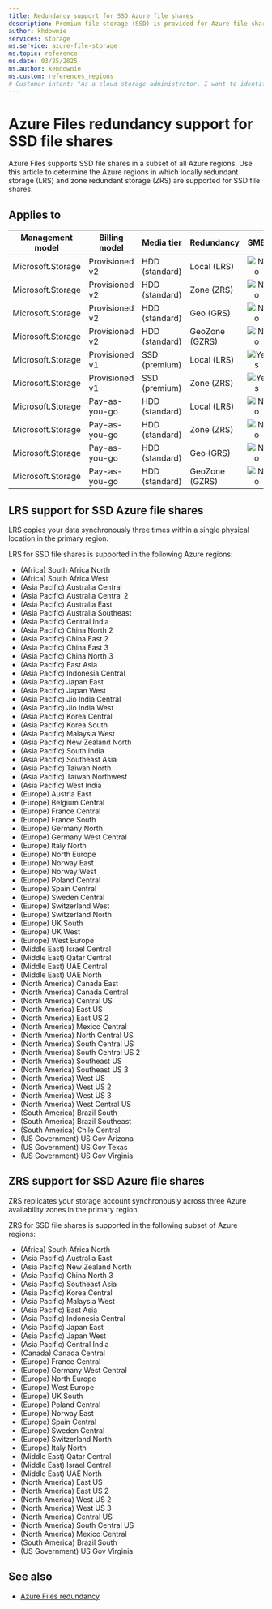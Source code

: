 ```yaml
---
title: Redundancy support for SSD Azure file shares
description: Premium file storage (SSD) is provided for Azure file shares through the FileStorage storage account kind. Determine the Azure regions in which locally redundant storage (LRS) and zone redundant storage (ZRS) are supported for premium file shares.
author: khdownie
services: storage
ms.service: azure-file-storage
ms.topic: reference
ms.date: 03/25/2025
ms.author: kendownie
ms.custom: references_regions
# Customer intent: "As a cloud storage administrator, I want to identify Azure regions that support locally redundant storage (LRS) and zone redundant storage (ZRS) for SSD file shares, so that I can ensure optimal data redundancy and availability for my organization's storage needs."
---
```


# Azure Files redundancy support for SSD file shares
Azure Files supports SSD file shares in a subset of all Azure regions. Use this article to determine the Azure regions in which locally redundant storage (LRS) and zone redundant storage (ZRS) are supported for SSD file shares.

## Applies to
| Management model | Billing model | Media tier | Redundancy | SMB | NFS |
|-|-|-|-|:-:|:-:|
| Microsoft.Storage | Provisioned v2 | HDD (standard) | Local (LRS) | ![No](../media/icons/no-icon.png) | ![No](../media/icons/no-icon.png) |
| Microsoft.Storage | Provisioned v2 | HDD (standard) | Zone (ZRS) | ![No](../media/icons/no-icon.png) | ![No](../media/icons/no-icon.png) |
| Microsoft.Storage | Provisioned v2 | HDD (standard) | Geo (GRS) | ![No](../media/icons/no-icon.png) | ![No](../media/icons/no-icon.png) |
| Microsoft.Storage | Provisioned v2 | HDD (standard) | GeoZone (GZRS) | ![No](../media/icons/no-icon.png) | ![No](../media/icons/no-icon.png) |
| Microsoft.Storage | Provisioned v1 | SSD (premium) | Local (LRS) | ![Yes](../media/icons/yes-icon.png) | ![Yes](../media/icons/yes-icon.png) |
| Microsoft.Storage | Provisioned v1 | SSD (premium) | Zone (ZRS) | ![Yes](../media/icons/yes-icon.png) | ![Yes](../media/icons/yes-icon.png)|
| Microsoft.Storage | Pay-as-you-go | HDD (standard) | Local (LRS) | ![No](../media/icons/no-icon.png) | ![No](../media/icons/no-icon.png) |
| Microsoft.Storage | Pay-as-you-go | HDD (standard) | Zone (ZRS) | ![No](../media/icons/no-icon.png) | ![No](../media/icons/no-icon.png) |
| Microsoft.Storage | Pay-as-you-go | HDD (standard) | Geo (GRS) | ![No](../media/icons/no-icon.png) | ![No](../media/icons/no-icon.png) |
| Microsoft.Storage | Pay-as-you-go | HDD (standard) | GeoZone (GZRS) | ![No](../media/icons/no-icon.png) | ![No](../media/icons/no-icon.png) |

## LRS support for SSD Azure file shares

LRS copies your data synchronously three times within a single physical location in the primary region.

LRS for SSD file shares is supported in the following Azure regions:

- (Africa) South Africa North
- (Africa) South Africa West
- (Asia Pacific) Australia Central
- (Asia Pacific) Australia Central 2
- (Asia Pacific) Australia East
- (Asia Pacific) Australia Southeast
- (Asia Pacific) Central India
- (Asia Pacific) China North 2
- (Asia Pacific) China East 2
- (Asia Pacific) China East 3
- (Asia Pacific) China North 3
- (Asia Pacific) East Asia
- (Asia Pacific) Indonesia Central
- (Asia Pacific) Japan East
- (Asia Pacific) Japan West
- (Asia Pacific) Jio India Central
- (Asia Pacific) Jio India West
- (Asia Pacific) Korea Central
- (Asia Pacific) Korea South
- (Asia Pacific) Malaysia West
- (Asia Pacific) New Zealand North
- (Asia Pacific) South India
- (Asia Pacific) Southeast Asia
- (Asia Pacific) Taiwan North
- (Asia Pacific) Taiwan Northwest
- (Asia Pacific) West India
- (Europe) Austria East
- (Europe) Belgium Central
- (Europe) France Central
- (Europe) France South
- (Europe) Germany North
- (Europe) Germany West Central
- (Europe) Italy North
- (Europe) North Europe
- (Europe) Norway East
- (Europe) Norway West
- (Europe) Poland Central
- (Europe) Spain Central
- (Europe) Sweden Central
- (Europe) Switzerland West
- (Europe) Switzerland North
- (Europe) UK South
- (Europe) UK West
- (Europe) West Europe
- (Middle East) Israel Central
- (Middle East) Qatar Central
- (Middle East) UAE Central
- (Middle East) UAE North
- (North America) Canada East
- (North America) Canada Central
- (North America) Central US
- (North America) East US
- (North America) East US 2
- (North America) Mexico Central
- (North America) North Central US
- (North America) South Central US
- (North America) South Central US 2
- (North America) Southeast US
- (North America) Southeast US 3
- (North America) West US
- (North America) West US 2
- (North America) West US 3
- (North America) West Central US
- (South America) Brazil South
- (South America) Brazil Southeast
- (South America) Chile Central
- (US Government) US Gov Arizona
- (US Government) US Gov Texas
- (US Government) US Gov Virginia

## ZRS support for SSD Azure file shares

ZRS replicates your storage account synchronously across three Azure availability zones in the primary region.

ZRS for SSD file shares is supported in the following subset of Azure regions:

- (Africa) South Africa North
- (Asia Pacific) Australia East
- (Asia Pacific) New Zealand North
- (Asia Pacific) China North 3
- (Asia Pacific) Southeast Asia
- (Asia Pacific) Korea Central
- (Asia Pacific) Malaysia West
- (Asia Pacific) East Asia
- (Asia Pacific) Indonesia Central
- (Asia Pacific) Japan East
- (Asia Pacific) Japan West  
- (Asia Pacific) Central India
- (Canada) Canada Central
- (Europe) France Central
- (Europe) Germany West Central
- (Europe) North Europe
- (Europe) West Europe
- (Europe) UK South
- (Europe) Poland Central
- (Europe) Norway East
- (Europe) Spain Central
- (Europe) Sweden Central
- (Europe) Switzerland North
- (Europe) Italy North
- (Middle East) Qatar Central
- (Middle East) Israel Central
- (Middle East) UAE North
- (North America) East US
- (North America) East US 2
- (North America) West US 2
- (North America) West US 3
- (North America) Central US
- (North America) South Central US
- (North America) Mexico Central
- (South America) Brazil South
- (US Government) US Gov Virginia
  
## See also

- [Azure Files redundancy](files-redundancy.md)
